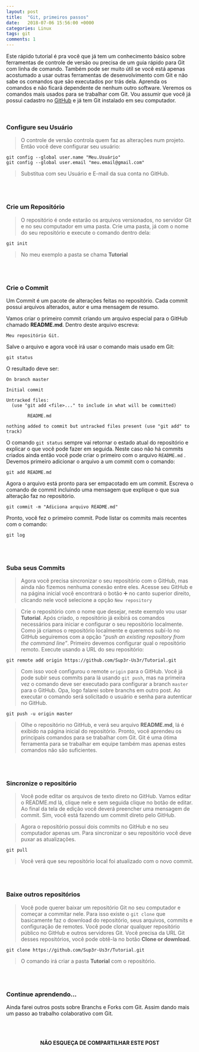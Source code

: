 ```yaml
---
layout: post
title:  "Git, primeiros passos"
date:   2018-07-06 15:56:00 +0000
categories: Linux
tags: git
comments: 1
---
```


Este rápido tutorial é pra você que já tem um conhecimento básico sobre ferramentas de controle de versão ou precisa de um guia rápido para Git com linha de comando. Também pode ser muito útil se você está apenas acostumado a usar outras ferramentas de desenvolvimento com Git e não sabe os comandos que são executados por trás dela. Aprenda os comandos e não ficará dependente de nenhum outro software. Veremos os comandos mais usados para se trabalhar com Git. Vou assumir que você já possui cadastro no  [GitHub](https://github.com/)  e já tem Git instalado em seu computador.

<br/>

### Configure seu Usuário

> O controle de versão controla quem faz as alterações num projeto. Então você deve configurar seu usuário:
```
git config --global user.name "Meu.Usuário"
git config --global user.email "meu.email@gmail.com"
```
> Substitua com seu Usuário e E-mail da sua conta no GitHub.

<br/><br/>

### Crie um Repositório

> O repositório é onde estarão os arquivos versionados, no servidor Git e no seu computador em uma pasta. Crie uma pasta, já com o nome do seu repositório e execute o comando dentro dela:
```
git init
```
> No meu exemplo a pasta se chama  **Tutorial**

<br/><br/>

### Crie o Commit

Um Commit é um pacote de alterações feitas no repositório. Cada commit possui arquivos alterados, autor e uma mensagem de resumo.

Vamos criar o primeiro commit criando um arquivo especial para o GitHub chamado  **README.md**. Dentro deste arquivo escreva:

```
Meu repositório Git.
```

Salve o arquivo e agora você irá usar o comando mais usado em Git:

```
git status
```

O resultado deve ser:

```
On branch master

Initial commit

Untracked files:
  (use "git add <file>..." to include in what will be committed)

        README.md

nothing added to commit but untracked files present (use "git add" to track)
```

O comando  <code>git status</code>  sempre vai retornar o estado atual do repositório e explicar o que você pode fazer em seguida. Neste caso não há commits criados ainda então você pode criar o primeiro com o arquivo  <code>README.md</code> . Devemos primeiro adicionar o arquivo a um commit com o comando:

```
git add README.md
```

Agora o arquivo está pronto para ser empacotado em um commit. Escreva o comando de commit incluindo uma mensagem que explique o que sua alteração faz no repositório.

```
git commit -m "Adiciona arquivo README.md"
```

Pronto, você fez o primeiro commit. Pode listar os commits mais recentes com o comando:

```
git log
```

<br/><br/>


### Suba seus Commits

> Agora você precisa sincronizar o seu repositório com o GitHub, mas ainda não fizemos nenhuma conexão entre eles. Acesse seu GitHub e na página inicial você encontrará o botão ➕ no canto superior direito, clicando nele você selecione a opção <code>New repository</code>

> Crie o repositório com o nome que desejar, neste exemplo vou usar  **Tutorial**. Após criado, o repositório já exibirá os comandos necessários para iniciar e configurar o seu repositório localmente. Como já criamos o repositório localmente e queremos subí-lo no GitHub seguiremos com a opção  _“push an existing repository from the command line”_. Primeiro devemos configurar qual o repositório remoto. Execute usando a URL do seu repositório:
```
git remote add origin https://github.com/Sup3r-Us3r/Tutorial.git
```

> Com isso você configurou o remote <code>origin</code> para o GitHub. Você já pode subir seus commits para lá usando <code>git push</code>, mas na primeira vez o comando deve ser executado para configurar a branch  <code>master</code>  para o GitHub. Opa, logo falarei sobre branchs em outro post. Ao executar o comando será solicitado o usuário e senha para autenticar no GitHub.
```
git push -u origin master
```

> Olhe o repositório no GitHub, e verá seu arquivo  **README.md**,  lá é exibido na página inicial do repositório. Pronto, você aprendeu os principais comandos para se trabalhar com Git. Git é uma ótima ferramenta para se trabalhar em equipe também mas apenas estes comandos não são suficientes.

<br/><br/>

### Sincronize o repositório

> Você pode editar os arquivos de texto direto no GitHub. Vamos editar o README.md lá, clique nele e sem seguida clique no botão de editar. Ao final da tela de edição você deverá preencher uma mensagem de commit. Sim, você está fazendo um commit direto pelo GitHub.

> Agora o repositório possui dois commits no GitHub e no seu computador apenas um. Para sincronizar o seu repositório você deve puxar as atualizações.
```
git pull
```

> Você verá que seu repositório local foi atualizado com o novo commit.

<br/><br/>

### Baixe outros repositórios

> Você pode querer baixar um repositório Git no seu computador e começar a commitar nele. Para isso existe o  <code>git clone</code> que basicamente faz o download do repositório, seus arquivos, commits e configuração de remotes. Você pode clonar qualquer repositório público no GitHub e outros servidores Git. Você precisa da URL Git desses repositórios, você pode obtê-la no botão **Clone or download**.
```
git clone https://github.com/Sup3r-Us3r/Tutorial.git
```

> O comando irá criar a pasta  **Tutorial** com o repositório.

<br/><br/>

### Continue aprendendo…

Ainda farei outros posts sobre Branchs e Forks com Git. Assim dando mais um passo ao trabalho colaborativo com Git.

<br/><br/>

<p align="center">  
<b>NÃO ESQUEÇA DE COMPARTILHAR ESTE POST</b>
<br>
<div class="sharethis-inline-share-buttons"></div>
</p>

<br/><br/>
